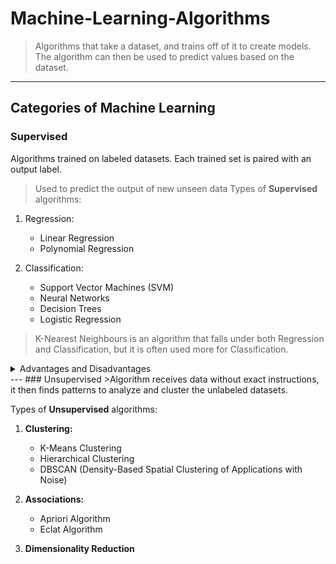 # Machine-Learning-Algorithms
>Algorithms that take a dataset, and trains off of it to create models. The algorithm can then be used to predict values based on the dataset.
---
## Categories of Machine Learning

### Supervised
Algorithms trained on labeled datasets. Each trained set is paired with an output label.
>Used to predict the output of new unseen data
Types of **Supervised** algorithms:
1. Regression:
   + Linear Regression
   + Polynomial Regression

2. Classification:
   + Support Vector Machines (SVM)
   + Neural Networks
   + Decision Trees
   + Logistic Regression
>K-Nearest Neighbours is an algorithm that falls under both Regression and Classification, but it is often used more for Classification.
<details>
   <summary>Advantages and Disadvantages</summary>
   ### Advantages
   + Highly accurate with enough labeled data
   + Clear results
   ### Disadvantages
   + Reguires large amount of data, often hard to obtain
   + Does not perform well on unseen data 
</details>
---
### Unsupervised
>Algorithm receives data without exact instructions, it then finds patterns to analyze and cluster the unlabeled datasets.

Types of **Unsupervised** algorithms:
1. **Clustering:**
   + K-Means Clustering
   + Hierarchical Clustering
   + DBSCAN (Density-Based Spatial Clustering of Applications with Noise)
   
2. **Associations:**
   + Apriori Algorithm
   + Eclat Algorithm
     
3. **Dimensionality Reduction**

   
